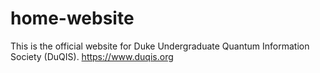 # home-website

This is the official website for Duke Undergraduate Quantum Information Society (DuQIS).
https://www.duqis.org

